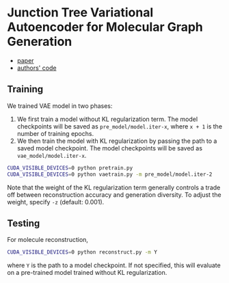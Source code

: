 # Junction Tree Variational Autoencoder for Molecular Graph Generation

- [paper](https://arxiv.org/abs/1802.04364)
- [authors' code](https://github.com/wengong-jin/icml18-jtnn/tree/master/molvae)

## Training

We trained VAE model in two phases:

1. We first train a model without KL regularization term. The model checkpoints will be saved as `pre_model/model.iter-x`, where `x + 1` is the number of training epochs.
2. We then train the model with KL regularization by passing the path to a saved model checkpoint. The model checkpoints will be saved as `vae_model/model.iter-x`.

```bash
CUDA_VISIBLE_DEVICES=0 python pretrain.py
CUDA_VISIBLE_DEVICES=0 python vaetrain.py -m pre_model/model.iter-2
```

Note that the weight of the KL regularization term generally controls a trade off between reconstruction accuracy and generation diversity. To adjust the weight, specify `-z` (default: 0.001).

## Testing

For molecule reconstruction, 

```bash
CUDA_VISIBLE_DEVICES=0 python reconstruct.py -m Y
```

where `Y` is the path to a model checkpoint. If not specified, this will evaluate on a pre-trained model trained without KL regularization.
